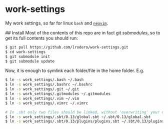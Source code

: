 # work-settings
My  work settings, so far for linux `bash` and [`neovim`](https://neovim.io/).

## Install
Most of the contents of this repo are in fact git _submodules_, so to get its full contents you should run:

```bash
$ git pull https://github.com/lrodero/work-settings.git
$ cd work-settings
$ git submodule init
$ git submodule update
```

Now, it is enough to symlink each folder/file in the home folder. E.g.

```sh
$ ln -s work_settings/.bash ~/.bash
$ ln -s work_settings/.bashrc ~/.bashrc
$ ln -s work_settings/.git ~/.git
$ ln -s work_settings/.gitmodules ~/.gitmodules
$ ln -s work_settings/.vim ~/.vim
$ ln -s work_settings/.vimrc ~/.vimrc

# In .sbt only two files should be linked, without 'overwriting' your own ~/.sbt folder.
$ ln -s work_settings/.sbt/0.13/global.sbt ~/.sbt/0.13/global.sbt
$ ln -s work_settings/.sbt/0.13/plugins/plugins.sbt ~/.sbt/0.13/plugins/plugins.sbt
```

